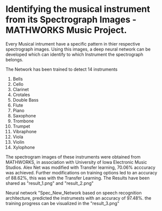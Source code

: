 # Identifying the musical instrument from its Spectrograph Images - MATHWORKS Music Project.

Every Musical intrument have a specific pattern in thier respective spectrograph images. Using this images, a deep neural network can be developed which can identify to which Instrument the spectrograph belongs.

The Network has been trained to detect 14 instruments 
1) Bells
2) Cello
3) Clarinet
4) Crotales
5) Double Bass
6) Flute
7) Piano
8) Saxophone
9) Trombone
10) Trumpet
11) Vibraphone
12) Viola
13) Violin
14) Xylophone

The spectrogram images of these instruments were obtained from MATHWORKS, in association with University of Iowa Electronic Music Studios. Alex Net was modified with Transfer learning, 70.06% acccuracy was achieved. Further modifications on training options led to an accuracy of 88.62%, this was with the Transfer Learning. The Results have been shared as "result_1.png" and "result_2.png"    

Neural network "Spec_New_Network based on speech recognition architecture, predicted the instrumests with an accuracy of 97.48%. the training progress can be visualized in the "result_3.png"

